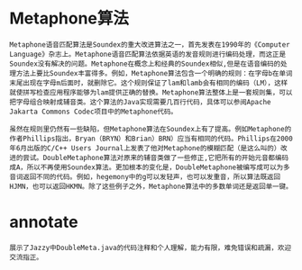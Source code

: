 # Metaphone算法
    
    Metaphone语音匹配算法是Soundex的重大改进算法之一，首先发表在1990年的《Computer Language》杂志上。Metaphone语音匹配算法依据英语的发音规则进行编码处理，而这正是Soundex没有解决的问题。Metaphone在概念上和经典的Soundex相似,但是在语音编码的处理方法上要比Soundex丰富得多。例如，Metaphone算法包含一个明确的规则：在字母b在单词末尾出现在字母m后面时，就删除它。这个规则保证了lam和lamb会有相同的编码（LM），这样就使拼写检查应用程序能够为lam提供正确的替换。Metaphone算法整体上是一套规则集，可以把字母组合映射成辅音类。这个算法的Java实现需要几百行代码，具体可以参阅Apache Jakarta Commons Codec项目中的Metaphone代码。
    
    虽然在规则里仍然有一些缺陷，但Metaphone算法在Soundex上有了提高。例如Metaphone的作者Phillips指出，Bryan（BRYN）和Brian）BRN）应当有相同的代码。Phillips在2000年6月出版的C/C++ Users Journal上发表了他对Metaphone的模糊匹配（是这么叫的）改进的尝试。DoubleMetaphone算法对原来的辅音类做了一些修正,它把所有的开始元音都编码成A，所以不再使用Soundex算法。更加根本的变化是，DoubleMetaphone被编写成可以为多音词返回不同的代码。例如，hegemony中的g可以发轻声，也可以发重音，所以算法既返回HJMN，也可以返回HKMN。除了这些例子之外，Metaphone算法中的多数单词还是返回单一键。
    
    
    
# annotate
    
    展示了Jazzy中DoubleMeta.java的代码注释和个人理解，能力有限，难免错误和疏漏，欢迎交流指正。
